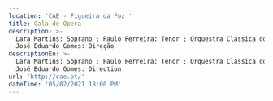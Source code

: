 ```yaml
---
location: 'CAE - Figueira da Foz '
title: Gala de Ópera
description: >-
  Lara Martins: Soprano ; Paulo Ferreira: Tenor ; Orquestra Clássica do Centro ;
  José Eduardo Gomes: Direção 
descriptionEn: >-
  Lara Martins: Soprano ; Paulo Ferreira: Tenor ; Orquestra Clássica do Centro ;
  José Eduardo Gomes: Direction
url: 'http://cae.pt/'
dateTime: '05/02/2021 18:00 PM'
---
```



